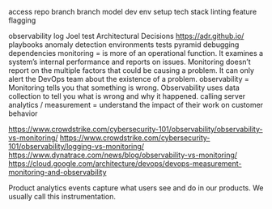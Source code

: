 
access
repo
branch
branch model
dev env setup
tech stack
linting
feature flagging

observability
log
Joel test
Architectural Decisions https://adr.github.io/
playbooks
anomaly detection
environments
tests pyramid
debugging
dependencies
monitoring = is more of an operational function. It examines a system’s internal performance and reports on issues. Monitoring doesn’t report on the multiple factors that could be causing a problem. It can only alert the DevOps team about the existence of a problem.
observability = Monitoring tells you that something is wrong. Observability uses data collection to tell you what is wrong and why it happened.
calling server
analytics / measurement = understand the impact of their work on customer behavior

https://www.crowdstrike.com/cybersecurity-101/observability/observability-vs-monitoring/
https://www.crowdstrike.com/cybersecurity-101/observability/logging-vs-monitoring/
https://www.dynatrace.com/news/blog/observability-vs-monitoring/
https://cloud.google.com/architecture/devops/devops-measurement-monitoring-and-observability


Product analytics events capture what users see and do in our products. We usually call this instrumentation.
